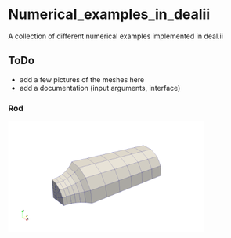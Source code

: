 # Numerical_examples_in_dealii
A collection of different numerical examples implemented in deal.ii

## ToDo
- add a few pictures of the meshes here
- add a documentation (input arguments, interface)

### Rod
<img src="/images/Rod%20-%20geometry%20notch60.png" width="400">
